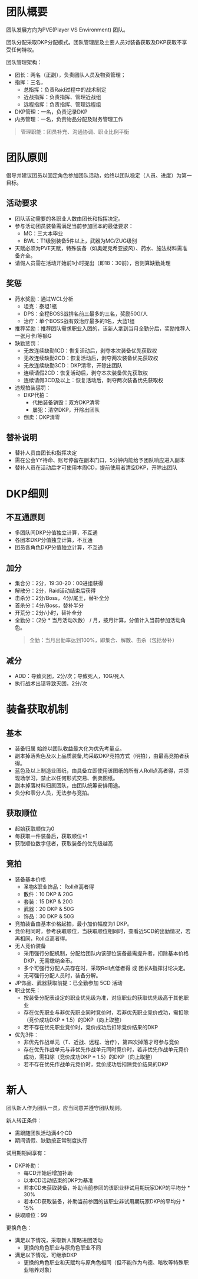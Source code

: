 # 团队概要
团队发展方向为PVE(Player VS Environment) 团队。

团队分配采取DKP分配模式。团队管理层及主要人员对装备获取及DKP获取不享受任何特权。

团队管理架构：
- 团长：两名（正副），负责团队人员及物资管理；
- 指挥：三名，
    - 总指挥：负责Raid过程中的战术制定
    - 近战指挥：负责指挥、管理近战组
    - 远程指挥：负责指挥、管理远程组
- DKP管理：一名，负责记录DKP
- 内务管理：一名，负责物品分配及财务管理工作

> 管理职能：团员补充、沟通协调、职业比例平衡

# 团队原则

倡导并建议团员以固定角色参加团队活动，始终以团队稳定（人员、进度）为第一目标。

## 活动要求

- 团队活动需要的各职业人数由团长和指挥决定。
- 参与活动团员装备需满足当前参加团本的最低要求：
    - MC：三大本毕业
    - BWL：T1级别装备5件以上，武器为MC/ZUG级别
- 天赋必须为PVE天赋，特殊装备（如奥妮克希亚披风）、药水、施法材料需准备齐全。
- 请假人员需在活动开始前1小时提出（即18：30前），否则算缺勤处理


## 奖惩
- 药水奖励：通过WCL分析
    - 坦克：泰坦1瓶
    - DPS：全程BOSS战排名前三最多的三名，奖励50G/人
    - 治疗：单个BOSS战有效治疗最多的1名，大蓝1组
- 推荐奖励：推荐团队需求职业入团的，该新人拿到当月全勤分后，奖励推荐人一张月卡/等额G
- 缺勤惩罚：
    - 无故连续缺勤1CD：恢复活动后，剥夺本次装备优先获取权
    - 无故连续缺勤2CD：恢复活动后，剥夺两次装备优先获取权
    - 无故连续缺勤3CD：DKP清零，开除出团队
    - 连续请假2CD：恢复活动后，剥夺本次装备优先获取权
    - 连续请假3CD及以上：恢复活动后，剥夺两次装备优先获取权
- 违规拍装惩罚：
    - DKP代拍：
        - 代拍装备销毁：双方DKP清零
        - 屡犯：清空DKP，开除出团队
    - 倒卖：DKP清零

## 替补说明
- 替补人员由团长和指挥决定
- 需在公会YY待命、账号停留在副本门口，5分钟内能给予团队响应进入副本
- 替补人员在活动后才可使用本周CD，提前使用者清空DKP，开除出团队

# DKP细则

## 不互通原则

* 多团队间DKP分值独立计算，不互通
* 各团本DKP分值独立计算，不互通
* 团员各角色DKP分值独立计算，不互通

 ## 加分
- 集合分：2分，19:30-20：00进组获得
- 解散分：2分，Raid活动结束后获得
- 击杀分：2分/Boss，4分/尾王，替补全分
- 首杀分：4分/Boss，替补半分
- 开荒分：2分/小时，替补全分
- 全勤分：（2分 * 当月活动次数） / 月，按月计算，分值计入当前参加活动角色。
    > 全勤：当月出勤率达到100%，即集合、解散、击杀（包括替补）

## 减分
- ADD：导致灭团，2分/次；导致死人，10G/死人
- 执行战术出错导致灭团，2分/次


# 装备获取机制

## 基本
- 装备归属 始终以团队收益最大化为优先考量点。
- 副本掉落紫色及以上品质装备,均采取DKP竞拍方式（明拍），由最高竞拍者获得。
- 蓝色及以上制造业图纸，由具备立即使用该图纸的所有人Roll点高者得，并须现场学习，禁止以任何形式交易、倒卖图纸。
- 副本掉落材料归属团队，由团队统筹安排用途。
- 负分和零分人员，无法参与竞拍。 

## 获取顺位
- 起始获取顺位为0
- 每获取一件装备后，获取顺位+1
- 获取顺位数字低者，获取装备的优先级越高


## 竞拍
- 装备基本价格
    - 圣物&职业饰品： Roll点高者得 
    - 散件：10 DKP & 20G
    - 套装：15 DKP & 20G
    - 武器：20 DKP & 50G
    - 饰品：30 DKP & 50G
- 竞拍装备由基本价格起拍，最小加价幅度为1 DKP。
- 竞价相同时，参考获取顺位，当获取顺位相同时，查看近5CD的出勤情况，若再相同，Roll点高者得。
- 无人竞价装备
    - 采用强行分配机制，分配给团队内该部位装备最需提升者，扣除基本价格DKP，无需缴纳金币。
    - 多个可强行分配人员存在时，采取Roll点低者得 或 团长&指挥讨论决定。
    - 无可强行分配人员时，装备分解。
- JP饰品、武器获取前提：已全勤参加 5CD 活动
- 职业优先：
    - 按装备分配表设定的职业优先级为准，对应职业的获取优先级高于其他职业
    - 存在优先职业与非优先职业同时竞价时，若非优先职业竞价成功，需扣除（竞价成功DKP * 1.5）的DKP（向上取整）
    - 若不存在优先职业竞价时，竞价成功后扣除竞价结果的DKP
- 优先3件：
    - 非优先作战单元（T、近战、远程、治疗），第四次掉落才可参与竞价
    - 存在优先作战单元与非优先作战单元同时竞价时，若非优先作战单元竞价成功，需扣除（竞价成功DKP * 1.5）的DKP（向上取整）
    - 若不存在优先作战单元竞价时，竞价成功后扣除竞价结果的DKP
    


# 新人

团队新人作为团队一员，应当同意并遵守团队规则。

新人转正条件：
- 需跟随团队活动满4个CD
- 期间请假、缺勤按正常制度执行

试用期期间享有：
- DKP补助：
    - 每CD开始后增加补助
    - 以本CD活动结束的DKP为基准
    - 若本CD未获取装备，补助当前参团的该职业非试用期玩家DKP的平均分 * 30%
    - 若本CD获取装备，补助当前参团的该职业非试用期玩家DKP的平均分 * 15%
- 获取顺位：99

更换角色：
- 满足以下情况，采取新人策略进团活动
    - 更换的角色职业与原角色职业不同
- 满足以下情况，可继承DKP
    - 更换的角色职业和天赋均与原角色相同（但不能作为鸟德、暗牧等特殊职业培养对象）
